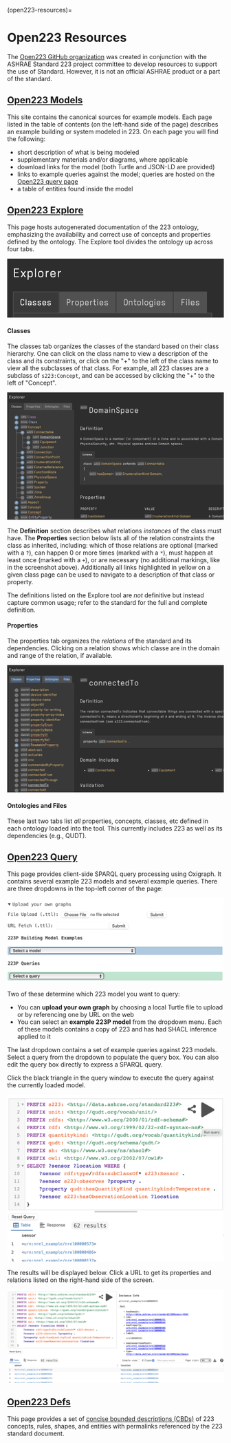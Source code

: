 (open223-resources)=
# Open223 Resources

The [Open223 GitHub organization](https://github.com/open223) was created in conjunction with the ASHRAE Standard 223 project committee to develop resources to support the use of Standard. However, it is not an official ASHRAE product or a part of the standard.

## [Open223 Models](https://models.open223.info/)

This site contains the canonical sources for example models.
Each page listed in the table of contents (on the left-hand side of the page) describes an example building or system modeled in 223.
On each page you will find the following:
- short description of what is being modeled
- supplementary materials and/or diagrams, where applicable
- download links for the model (both Turtle and JSON-LD are provided)
- links to example queries against the model; queries are hosted on the [Open223 query page](https://query.open223.info)
- a table of entities found inside the model

## [Open223 Explore](https://explore.open223.info/)

This page hosts autogenerated documentation of the 223 ontology, emphasizing the availability and correct use of concepts and properties defined by the ontology.
The Explore tool divides the ontology up across four tabs.

![](_static/images/explore-tabs.png)

#### Classes
The classes tab organizes the classes of the standard based on their class hierarchy.
One can click on the class name to view a description of the class and its constraints, or click on the "+" to the left of the class name to view all the subclasses of that class.
For example, all 223 classes are a subclass of `s223:Concept`, and can be accessed by clicking the "+" to the left of "Concept".

![](_static/images/explore-classes-domainspace.png)

The **Definition** section describes what relations *instances* of the class must have.
The **Properties** section below lists all of the relation constraints the class as inherited, including: which of those relations are optional (marked with a `?`), can happen 0 or more times (marked with a `*`), must happen
at least once (marked with a `+`), or are necessary (no additional markings, like in the screenshot above).
Additionally all links highlighted in yellow on a given class page can be used to navigate to a description of that class or property.

The definitions listed on the Explore tool are *not* definitive but instead capture common usage; refer to the standard for the full and complete definition.

#### Properties
The properties tab organizes the *relations* of the standard and its dependencies.
Clicking on a relation shows which classe are in the domain and range of the relation, if available.

![](_static/images/explore-properties-connectedTo.png)

#### Ontologies and Files

These last two tabs list *all* properties, concepts, classes, etc defined in each ontology loaded into the tool.
This currently includes 223 as well as its dependencies (e.g., QUDT).

## [Open223 Query](https://query.open223.info/)

This page provides client-side SPARQL query processing using Oxigraph. It contains several example 223 models and several example queries.
There are three dropdowns in the top-left corner of the page:

![](_static/images/query-open223-loading.png)

Two of these determine which 223 model you want to query:

- You can **upload your own graph** by choosing a local Turtle file to upload or by referencing one by URL on the web
- You can select an **example 223P model** from the dropdown menu. Each of these models contains a copy of 223 and has had SHACL inference applied to it

The last dropdown contains a set of example queries against 223 models. Select a query from the dropdown to populate the query box.
You can also edit the query box directly to express a SPARQL query.

Click the black triangle in the query window to execute the query against the currently loaded model.

![](_static/images/query-open223-query.png)

The results will be displayed below. Click a URL to get its properties and relations listed on the right-hand side of the screen.

![](_static/images/query-open223-results.png)

## [Open223 Defs](https://defs.open223.info/)

This page provides a set of [concise bounded descriptions (CBDs)](https://www.w3.org/submissions/CBD/) of 223 concepts, rules, shapes, and entities with permalinks referenced by the 223 standard document.
